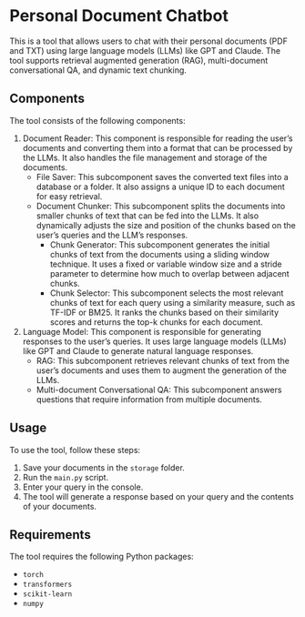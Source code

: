 # Personal Document Chatbot

This is a tool that allows users to chat with their personal documents (PDF and TXT) using large language models (LLMs) like GPT and Claude. The tool supports retrieval augmented generation (RAG), multi-document conversational QA, and dynamic text chunking.

## Components

The tool consists of the following components:

1. Document Reader: This component is responsible for reading the user’s documents and converting them into a format that can be processed by the LLMs. It also handles the file management and storage of the documents.
   - File Saver: This subcomponent saves the converted text files into a database or a folder. It also assigns a unique ID to each document for easy retrieval.
   - Document Chunker: This subcomponent splits the documents into smaller chunks of text that can be fed into the LLMs. It also dynamically adjusts the size and position of the chunks based on the user’s queries and the LLM’s responses.
     - Chunk Generator: This subcomponent generates the initial chunks of text from the documents using a sliding window technique. It uses a fixed or variable window size and a stride parameter to determine how much to overlap between adjacent chunks.
     - Chunk Selector: This subcomponent selects the most relevant chunks of text for each query using a similarity measure, such as TF-IDF or BM25. It ranks the chunks based on their similarity scores and returns the top-k chunks for each document.
2. Language Model: This component is responsible for generating responses to the user’s queries. It uses large language models (LLMs) like GPT and Claude to generate natural language responses.
   - RAG: This subcomponent retrieves relevant chunks of text from the user’s documents and uses them to augment the generation of the LLMs.
   - Multi-document Conversational QA: This subcomponent answers questions that require information from multiple documents.
   
## Usage

To use the tool, follow these steps:

1. Save your documents in the `storage` folder.
2. Run the `main.py` script.
3. Enter your query in the console.
4. The tool will generate a response based on your query and the contents of your documents.

## Requirements

The tool requires the following Python packages:

- `torch`
- `transformers`
- `scikit-learn`
- `numpy`